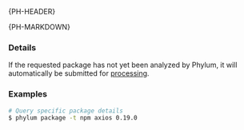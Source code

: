 {PH-HEADER}

{PH-MARKDOWN}

### Details

If the requested package has not yet been analyzed by Phylum, it will
automatically be submitted for [processing].

[processing]: ../../knowledge_base/faq.md

### Examples

```sh
# Query specific package details
$ phylum package -t npm axios 0.19.0
```
